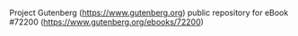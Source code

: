 Project Gutenberg (https://www.gutenberg.org) public repository
for eBook #72200 (https://www.gutenberg.org/ebooks/72200)

